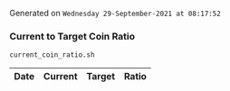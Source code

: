 Generated on `Wednesday 29-September-2021 at 08:17:52`

### Current to Target Coin Ratio
`current_coin_ratio.sh`

Date|Current|Target|Ratio
---|---|---|---
